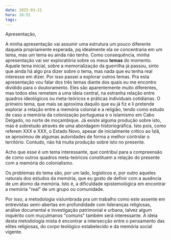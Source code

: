 ```yaml
---
date: 2025-03-21
hora: 10:51
tags:
---
```





Apresentação,


A minha apresentação vai assumir uma estrutura um pouco diferente daquela propriamente esperada, pq idealmente ela se concentraria em um tema, mas um tema eu ainda não tenho. Como consequência, minha apresentação vai ser exploratória sobre os meus **temas** do momento. Aquele tema inicial, sobre a memorialização da guerrilha já passou, sinto que ainda há algo pra dizer sobre o tema, mas nada que eu tenha real interesse em dizer. Por isso passei a explorar outros temas. 
Pra esta apresentação vou falar dos três temas diante dos quais eu me encontro dividido para o doutoramento. 
Eles são aparentemente muito diferentes, mas todos eles remetem a uma ideia central, na estranha relação entre quadros ideológicos ou meta-teóricos e práticas individuais cotidianas. 
O primeiro tema, que mais se aproxima daquilo que eu já fiz e li pretende explorar a relação entre a memória colonial e a religião, tendo como estudo de caso a memória da colonização portuguesa e o islamismo em Cabo Delgado, no norte de moçambique. Já existe alguma produção sobre isto, mas é sobretudo através de uma abordagem historiográfica. Isto pois, como referem XXX e XXX, o Estado Novo, apesar de inicialmente crítico ao Islã, se aproximou de algumas autoridades de forma a melhor controlar o território. Contudo, não há muita produção sobre isto no presente. 

Acho que esse é um tema interessante, que contribui para a compreensão de como outros quadros meta-teóricos constituem a relação do presente com a memória do colonialismo. 

Os problemas do tema são, por um lado, logísticos e, por outro aqueles naturais dos estudos da memória, que eu gosto de definir com a ausência de um átomo da memória. Isto é, a dificuldade epistemológica em encontrar a memória "real" de um grupo ou comunidade. 

Por isso, a metodologia vislumbrada pra um trabalho como este assente em entrevistas semi-abertas em profundidade com lideranças religiosas, análise documental e investigação patrimonial e urbana, talvez algum inquérito com muçulmanos "comuns" também será interessante. A ideia desta metodologia mista é encontrar a intersecção entre o pensamento das elites religiosas, do corpo teológico estabelecido e da memória social vigente.

